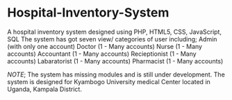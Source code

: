 # Hospital-Inventory-System
A hospital inventory system designed using PHP, HTML5, CSS, JavaScript, SQL
The system has got seven view/ categories of user including;
Admin (with only one account)
Doctor (1 - Many accounts)
Nurse (1 - Many accounts)
Accountant (1 - Many accounts)
Recieptionist (1 - Many accounts)
Labaratorist (1 - Many accounts)
Pharmacist (1 - Many accounts)

*NOTE*;
The system has missing modules and is still under development.
The system is designed for Kyambogo University medical Center located in Uganda, Kampala District.
